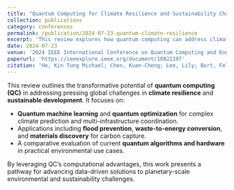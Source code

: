 ```yaml
---
title: "Quantum Computing for Climate Resilience and Sustainability Challenges"
collection: publications
category: conferences
permalink: /publication/2024-07-23-quantum-climate-resilience
excerpt: 'This review explores how quantum computing can address climate resilience and sustainability through machine learning and optimization techniques.'
date: 2024-07-23
venue: '2024 IEEE International Conference on Quantum Computing and Engineering (QCE)'
paperurl: 'https://ieeexplore.ieee.org/document/10821197'
citation: 'Ho, Kin Tung Michael; Chen, Kuan-Cheng; Lee, Lily; Burt, Felix; Yu, Shang; &amp; Lee, Po-Heng. (2024). &quot;Quantum Computing for Climate Resilience and Sustainability Challenges.&quot; <i>Proceedings of the 2024 IEEE International Conference on Quantum Computing and Engineering (QCE)</i>.'
---
```


This review outlines the transformative potential of **quantum computing (QC)** in addressing pressing global challenges in **climate resilience** and **sustainable development**. It focuses on:

* **Quantum machine learning** and **quantum optimization** for complex climate prediction and multi-infrastructure coordination.  
* Applications including **flood prevention**, **waste-to-energy conversion**, and **materials discovery** for carbon capture.  
* A comparative evaluation of current **quantum algorithms and hardware** in practical environmental use cases.

By leveraging QC’s computational advantages, this work presents a pathway for advancing data-driven solutions to planetary-scale environmental and sustainability challenges.
